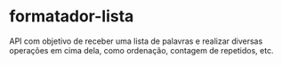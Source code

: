 # formatador-lista
API com objetivo de receber uma lista de palavras e realizar diversas operações em cima dela, como ordenação, contagem de repetidos, etc.
